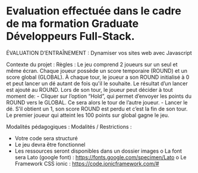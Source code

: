 # Evaluation effectuée dans le cadre de ma formation Graduate Développeurs Full-Stack.
ÉVALUATION D’ENTRAÎNEMENT : 
Dynamiser vos sites web avec Javascript

Contexte du projet :
Règles :
Le jeu comprend 2 joueurs sur un seul et même écran.
Chaque joueur possède un score temporaire (ROUND) et un score global (GLOBAL). À chaque tour, le joueur a son ROUND initialisé à 0 et peut lancer un dé autant de fois qu'il le souhaite. Le résultat d’un lancer est ajouté au ROUND.
Lors de son tour, le joueur peut décider à tout moment de: - Cliquer sur l’option “Hold”, qui permet d’envoyer les points du ROUND vers le GLOBAL. Ce sera alors le tour de l’autre joueur. - Lancer le dé. S’il obtient un 1, son score ROUND est perdu et c’est la fin de son tour.
Le premier joueur qui atteint les 100 points sur global gagne le jeu.

Modalités pédagogiques :
Modalités / Restrictions :
- Votre code sera structuré
- Le jeu devra être fonctionnel
- Les ressources seront disponibles dans un dossier images
o La font sera Lato (google font) : https://fonts.google.com/specimen/Lato
o Le Framework CSS ionic : https://code.ionicframework.com/#
